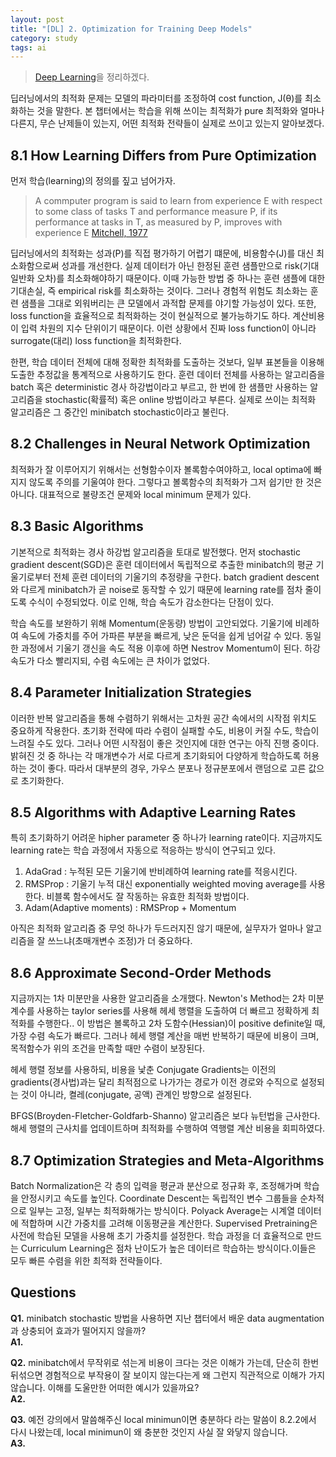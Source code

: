 ```yaml
---
layout: post
title: "[DL] 2. Optimization for Training Deep Models"
category: study
tags: ai
---
```


> [Deep Learning]을 정리하겠다.

딥러닝에서의 최적화 문제는 모델의 파라미터를 조정하여 cost function, J(θ)를 최소화하는 것을 말한다.
본 챕터에서는 학습을 위해 쓰이는 최적화가 pure 최적화와 얼마나 다른지, 무슨 난제들이 있는지, 어떤 최적화 전략들이 실제로 쓰이고 있는지 알아보겠다.
<!--more-->
## 8.1 How Learning Differs from Pure Optimization

먼저 학습(learning)의 정의를 짚고 넘어가자.
> A commputer program is said to learn from experience E with respect to some class of tasks T and performance measure P,
if its performance at tasks in T, as measured by P, improves with experience E [Mitchell, 1977]

딥러닝에서의 최적화는 성과(P)를 직접 평가하기 어렵기 떄문에, 비용함수(J)를 대신 최소화함으로써 성과를 개선한다.
실제 데이터가 아닌 한정된 훈련 샘플만으로 risk(기대 일반화 오차)를 최소화해야하기 때문이다. 이때 가능한 방법 중 하나는 훈련 샘플에 대한 기대손실, 즉 empirical risk를 최소화하는 것이다. 그러나 경험적 위험도 최소화는 훈련 샘플을 그대로 외워버리는 큰 모델에서 과적합 문제를 야기할 가능성이 있다.
또한, loss function을 효율적으로 최적화하는 것이 현실적으로 불가능하기도 하다. 계산비용이 입력 차원의 지수 단위이기 때문이다. 이런 상황에서 진짜 loss function이 아니라 surrogate(대리) loss function을 최적화한다.

한편, 학습 데이터 전체에 대해 정확한 최적화를 도출하는 것보다, 일부 표본들을 이용해 도출한 추정값을 통계적으로 사용하기도 한다.
훈련 데이터 전체를 사용하는 알고리즘을 batch 혹은 deterministic 경사 하강법이라고 부르고, 한 번에 한 샘플만 사용하는 알고리즘을 stochastic(확률적) 혹은 online 방법이라고 부른다.
실제로 쓰이는 최적화 알고리즘은 그 중간인 minibatch stochastic이라고 불린다.

## 8.2 Challenges in Neural Network Optimization
최적화가 잘 이루어지기 위해서는 선형함수이자 볼록함수여야하고, local optima에 빠지지 않도록 주의를 기울여야 한다.
그렇다고 볼록함수의 최적화가 그저 쉽기만 한 것은 아니다.
대표적으로 불량조건 문제와 local minimum 문제가 있다. 

## 8.3 Basic Algorithms
기본적으로 최적화는 경사 하강법 알고리즘을 토대로 발전했다.
먼저 stochastic gradient descent(SGD)은 훈련 데이터에서 독립적으로 추출한 minibatch의 평균 기울기로부터 전체 훈련 데이터의 기울기의 추정량을 구한다. batch gradient descent와 다르게 minibatch가 곧 noise로 동작할 수 있기 때문에 learning rate를 점차 줄이도록 수식이 수정되었다. 이로 인해, 학습 속도가 감소한다는 단점이 있다.

학습 속도를 보완하기 위해 Momentum(운동량) 방법이 고안되었다. 기울기에 비례하여 속도에 가중치를 주어 가파른 부분을 빠르게, 낮은 둔덕을 쉽게 넘어갈 수 있다.
동일한 과정에서 기울기 갱신을 속도 적용 이후에 하면 Nestrov Momentum이 된다. 하강 속도가 다소 빨리지되, 수렴 속도에는 큰 차이가 없었다.

## 8.4 Parameter Initialization Strategies
이러한 반복 알고리즘을 통해 수렴하기 위해서는 고차원 공간 속에서의 시작점 위치도 중요하게 작용한다. 초기화 전략에 따라 수렴이 실패할 수도, 비용이 커질 수도, 학습이 느려질 수도 있다.
그러나 어떤 시작점이 좋은 것인지에 대한 연구는 아직 진행 중이다. 
밝혀진 것 중 하나는 각 매개변수가 서로 다르게 초기화되어 다양하게 학습하도록 허용하는 것이 좋다. 따라서 대부분의 경우, 가우스 분포나 정규분포에서 랜덤으로 고른 값으로 초기화한다.

## 8.5 Algorithms with Adaptive Learning Rates
특히 초기화하기 어려운 hipher parameter 중 하나가 learning rate이다. 
지금까지도 learning rate는 학습 과정에서 자동으로 적응하는 방식이 연구되고 있다.
1) AdaGrad : 누적된 모든 기울기에 반비례하여 learning rate를 적응시킨다. 
2) RMSProp : 기울기 누적 대신 exponentially weighted moving average를 사용한다. 비블록 함수에서도 잘 작동하는 유효한 최적화 방법이다.
3) Adam(Adaptive moments) : RMSProp + Momentum

아직은 최적화 알고리즘 중 무엇 하나가 두드러지진 않기 때문에, 실무자가 얼마나 알고리즘을 잘 쓰느냐(초매개변수 조정)가 더 중요하다.

## 8.6 Approximate Second-Order Methods
지금까지는 1차 미분만을 사용한 알고리즘을 소개했다.
Newton's Method는 2차 미분 계수를 사용하는 taylor series를 사용해 헤세 행렬을 도출하여 더 빠르고 정확하게 최적화를 수행한다..
이 방법은 볼록하고 2차 도함수(Hessian)이 positive definite일 때, 가장 수렴 속도가 빠르다.
그러나 헤세 행렬 계산을 매번 반복하기 때문에 비용이 크며, 목적함수가 위의 조건을 만족할 때만 수렴이 보장된다.

헤세 행렬 정보를 사용하되, 비용을 낯춘 Conjugate Gradients는 이전의 gradients(경사법)과는 달리 최적점으로 나가가는 경로가 이전 경로와 수직으로 설정되는 것이 아니라, 켤레(conjugate, 공액) 관계인 방향으로 설정된다.

BFGS(Broyden-Fletcher-Goldfarb-Shanno) 알고리즘은 보다 뉴턴법을 근사한다. 해세 행렬의 근사치를 업데이트하며 최적화를 수행하여 역행렬 계산 비용을 회피하였다.

## 8.7 Optimization Strategies and Meta-Algorithms
Batch Normalization은 각 층의 입력을 평균과 분산으로 정규화 후, 조정해가며 학습을 안정시키고 속도를 높인다.
Coordinate Descent는 독립적인 변수 그룹들을 순차적으로 일부는 고정, 일부는 최적화해가는 방식이다.
Polyack Average는 시계열 데이터에 적합하며 시간 가중치를 고려해 이동평균을 계산한다. Supervised Pretraining은 사전에 학습된 모델을 사용해 초기 가중치를 설정한다. 학습 과정을 더 효율적으로 만드는 Curriculum Learning은 점차 난이도가 높은 데이터르 학습하는 방식이다.이들은 모두 빠른 수렴을 위한 최적화 전략들이다.


## Questions
**Q1.** minibatch stochastic 방법을 사용하면 지난 챕터에서 배운 data augmentation과 상충되어 효과가 떨어지지 않을까?  <br>
**A1.** 

**Q2.** minibatch에서 무작위로 섞는게 비용이 크다는 것은 이해가 가는데, 단순히 한번 뒤섞으면 경험적으로 부작용이 잘 보이지 않는다는게 왜 그런지 직관적으로 이해가 가지 않습니다. 이해를 도울만한 어떠한 예시가 있을까요? <br> 
**A2.** 

**Q3.** 예전 강의에서 말씀해주신 local minimun이면 충분하다 라는 말씀이 8.2.2에서 다시 나왔는데, local minimun이 왜 충분한 것인지 사실 잘 와닿지 않습니다.  <br>
**A3.**




<!-- Links -->
[Deep Learning]: https://github.com/baejaeho18/MyLibrary/blob/main/Machine%20Learning/deeplearningbook.pdf
[Mitchell, 1977]: https://www.cin.ufpe.br/~cavmj/Machine%20-%20Learning%20-%20Tom%20Mitchell.pdf